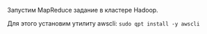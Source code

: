 Запустим MapReduce задание в кластере Hadoop. 

Для этого установим утилиту awscli: `sudo qpt install -y awscli`
